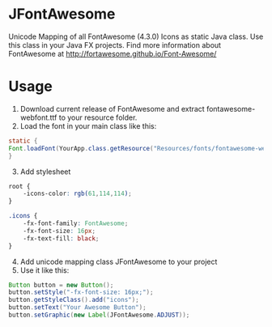 # JFontAwesome
Unicode Mapping of all FontAwesome (4.3.0) Icons as static Java class. Use this class in your Java FX projects. Find more information about FontAwesome at http://fortawesome.github.io/Font-Awesome/

# Usage
1. Download current release of FontAwesome and extract fontawesome-webfont.ttf to your resource folder.
2. Load the font in your main class like this:
```java
static { 
Font.loadFont(YourApp.class.getResource("Resources/fonts/fontawesome-webfont.ttf").toExternalForm(), 12); 
}
```
3. Add stylesheet
```css
root {
    -icons-color: rgb(61,114,114);
}

.icons {
    -fx-font-family: FontAwesome;
    -fx-font-size: 16px;
    -fx-text-fill: black;
}
```
4. Add unicode mapping class JFontAwesome to your project
5. Use it like this:
```java
Button button = new Button();
button.setStyle("-fx-font-size: 16px;");
button.getStyleClass().add("icons");
button.setText("Your Awesome Button");
button.setGraphic(new Label(JFontAwesome.ADJUST));
```
